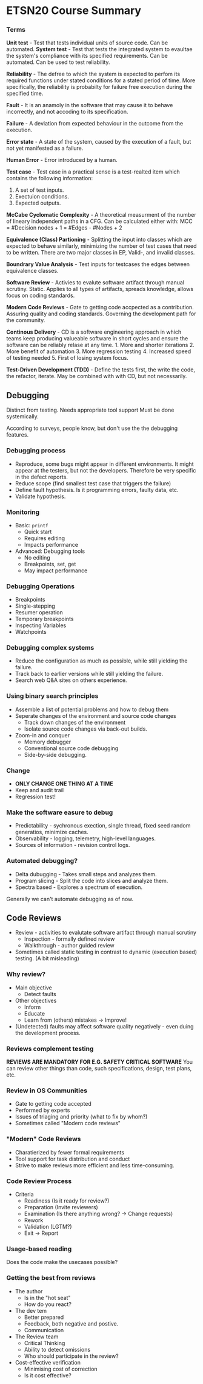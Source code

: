 # ETSN20 Course Summary


### Terms
**Unit test** - Test that tests individual units of source code. Can be automated.
**System test** - Test that tests the integrated system to evaultae the system's compliance with its specified requirements. Can be automated. Can be used to test reliability.

**Reliability** - The defree to which the system is expected to perfom its required functions under stated conditions for a stated period of time. More specifically, the reliability is probabilty for failure free execution during the specified time.

**Fault** - It is an anamoly in the software that may cause it to behave incorrectly, and not accoding to its specification.

**Failure** - A deviation from expected behaviour in the outcome from the execution.

**Error state** - A state of the system, caused by the execution of a fault, but not yet manifested as a failure.

**Human Error** - Error introduced by a human.

**Test case** - Test case in a practical sense is a test-realted item which contains the following information:
1. A set of test inputs.
2. Exectuion conditions.
3. Expected outputs.

**McCabe Cyclomatic Complexity** - A theoretical measurment of the number of lineary independent paths in a CFG.
Can be calculated either with: MCC = #Decision nodes + 1 = #Edges - #Nodes + 2

**Equivalence (Class) Partioning** - Splitting the input into classes which are expected to behave similarly, minimizing the number of test cases that need to be written.
There are two major classes in EP, Valid-, and invalid classes.

**Boundrary Value Analysis** - Test inputs for testcases the edges between equivalence classes.

**Software Review** - Activies to evalute software artifact through manual scrutiny. Static. Applies to all types of artifacts, spreads knowledge, allows focus on coding standards.

**Modern Code Reviews** - Gate to getting code accpected as a contribution. Assuring quality and coding standards. Governing the development path for the community.

**Continous Delivery** - CD is a software engineering approach in which teams keep producing valueable software in short cycles and ensure the software can be reliably relase at any time.
    1. More and shorter iterations
    2. More benefit of automation
    3. More regression testing
    4. Increased speed of testing needed
    5. First of losing system focus.

**Test-Driven Development (TDD)** - Define the tests first, the write the code, the refactor, iterate. May be combined with with CD, but not necessarily.


## Debugging

Distinct from testing.
Needs appropriate tool support
Must be done systemically.

According to surveys, people know, but don't use the the debugging features.

### Debugging process
* Reproduce, some bugs might appear in different environments. It might appear at the testers, but not the developers. Therefore be very specific in the defect reports.
* Reduce scope (find smallest test case that triggers the failure)
* Define fault hypothesis. Is it programming errors, faulty data, etc.
* Validate hypothesis.

### Monitoring

* Basic: `printf`
    + Quick start
    + Requires editing
    + Impacts performance
* Advanced: Debugging tools
    + No editing
    + Breakpoints, set, get
    + May impact performance

### Debugging Operations
* Breakpoints
* Single-stepping
* Resumer operation
* Temporary breakpoints
* Inspecting Variables
* Watchpoints 


### Debugging complex systems
* Reduce the configuration as much as possible, while still yielding the failure.
* Track back to earlier versions while still yielding the failure.
* Search web Q&A sites on others experience.

### Using binary search principles
* Assemble a list of potential problems and how to debug them
* Seperate changes of the environment and source code changes
    + Track down changes of the environment
    + Isolate source code changes via back-out builds.
* Zoom-in and conquer
    + Memory debugger
    + Conventional source code debugging
    + Side-by-side debugging.

### Change
* **ONLY CHANGE ONE THING AT A TIME**
* Keep and audit trail
* Regression test!


### Make the software easure to debug
* Predictability  - sychronous exection, single thread, fixed seed random generatios, minimize caches.
* Observability - logging, telemetry, high-level languages.
* Sources of information - revision control logs.


### Automated debugging?
* Delta dubugging - Takes small steps and analyzes them.
* Program slicing - Split the code into slices and analyze them.
* Spectra based - Explores a spectrum of execution.

Generally we can't automate debugging as of now.


## Code Reviews
* Review - activities to evalutate software artifact through manual scrutiny
    + Inspection - formally defined review
    + Walkthrough - author guided review
* Sometimes called static testing in contrast to dynamic (execution based) testing. (A bit misleading)


### Why review?

* Main objective
    - Detect faults
* Other objectives
    - Inform
    - Educate
    - Learn from (others) mistakes -> Improve!
* (Undetected) faults may affect software quality negatively - even duing the development process.


### Reviews complement testing
**REVIEWS ARE MANDATORY FOR E.G. SAFETY CRITICAL SOFTWARE**
You can review other things than code, such specifications, design, test plans, etc.

### Review in OS Communities

* Gate to getting code accepted
* Performed by experts
* Issues of triaging and priority (what to fix by whom?)
* Sometimes called "Modern code reviews"


### "Modern" Code Reviews
* Charatierized by fewer formal requirements
* Tool support for task distribution and conduct
* Strive to make reviews more efficient and less time-consuming.


### Code Review Process
* Criteria 
    + Readiness (Is it ready for review?)
    + Preparation (Invite reviewers)
    + Examination (Is there anything wrong? -> Change requests)
    + Rework
    + Validation (LGTM?)
    + Exit -> Report

### Usage-based reading
Does the code make the usecases possible?


### Getting the best from reviews
* The author
    + Is in the "hot seat"
    + How do you react?
* The dev tem
    + Better prepared
    + Feedback, both negative and postive.
    + Communication
* The Review team
    + Critical Thinking
    + Ability to detect omissions
    + Who should participate in the review?
* Cost-effective verification
    + Minimising cost of correction
    + Is it cost effective?
